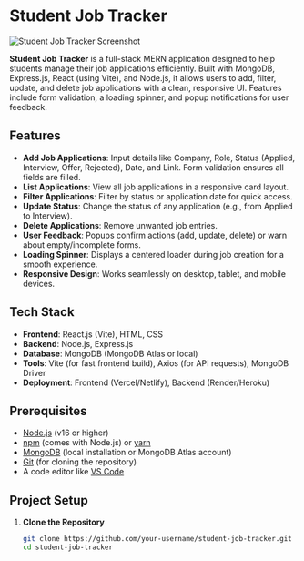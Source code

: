 # Student Job Tracker

![Student Job Tracker Screenshot](screenshot.png)

**Student Job Tracker** is a full-stack MERN application designed to help students manage their job applications efficiently. Built with MongoDB, Express.js, React (using Vite), and Node.js, it allows users to add, filter, update, and delete job applications with a clean, responsive UI. Features include form validation, a loading spinner, and popup notifications for user feedback.

## Features

- **Add Job Applications**: Input details like Company, Role, Status (Applied, Interview, Offer, Rejected), Date, and Link. Form validation ensures all fields are filled.
- **List Applications**: View all job applications in a responsive card layout.
- **Filter Applications**: Filter by status or application date for quick access.
- **Update Status**: Change the status of any application (e.g., from Applied to Interview).
- **Delete Applications**: Remove unwanted job entries.
- **User Feedback**: Popups confirm actions (add, update, delete) or warn about empty/incomplete forms.
- **Loading Spinner**: Displays a centered loader during job creation for a smooth experience.
- **Responsive Design**: Works seamlessly on desktop, tablet, and mobile devices.

## Tech Stack

- **Frontend**: React.js (Vite), HTML, CSS
- **Backend**: Node.js, Express.js
- **Database**: MongoDB (MongoDB Atlas or local)
- **Tools**: Vite (for fast frontend build), Axios (for API requests), MongoDB Driver
- **Deployment**: Frontend (Vercel/Netlify), Backend (Render/Heroku)

## Prerequisites

- [Node.js](https://nodejs.org/) (v16 or higher)
- [npm](https://www.npmjs.com/) (comes with Node.js) or [yarn](https://yarnpkg.com/)
- [MongoDB](https://www.mongodb.com/) (local installation or MongoDB Atlas account)
- [Git](https://git-scm.com/) (for cloning the repository)
- A code editor like [VS Code](https://code.visualstudio.com/)

## Project Setup

1. **Clone the Repository**
   ```bash
   git clone https://github.com/your-username/student-job-tracker.git
   cd student-job-tracker
   ```
